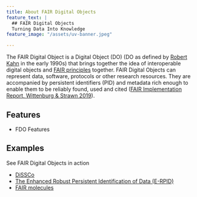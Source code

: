 ```yaml
---
title: About FAIR Digital Objects
feature_text: |
  ## FAIR Digital Objects
  Turning Data Into Knowledge
feature_image: "/assets/uv-banner.jpeg"

---
```


The FAIR Digital Object is a Digital Object (DO) (DO as defined by [Robert Kahn](https://en.wikipedia.org/wiki/Bob_Kahn) in the early 1990s) that brings together the idea of interoperable digital objects and [FAIR principles](https://doi.org/10.1038/sdata.2016.18) together. FAIR Digital Objects can represent data, software, protocols or other research resources. They are accompanied by persistent identifiers (PID) and metadata rich enough to enable them to be reliably found, used and cited (<a href="https://doi.org/10.23728/b2share.2317b12321764f669c92ebbcf7518164">FAIR Implementation Report, Wittenburg & Strawn 2019</a>).


## Features

- FDO Features

## Examples

See FAIR Digital Objects in action

- [DiSSCo](https://dissco.eu/) 
- [The Enhanced Robust Persistent Identification of Data (E-RPID)](https://rpidproject.github.io/rpid/)
- [FAIR molecules](https://www.go-fair.org/2020/03/02/prototype-fair-digital-object-for-molecular-structure/)

